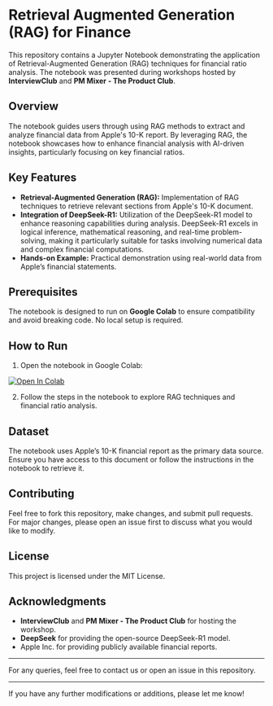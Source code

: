 # Retrieval Augmented Generation (RAG) for Finance

This repository contains a Jupyter Notebook demonstrating the application of Retrieval-Augmented Generation (RAG) techniques for financial ratio analysis. The notebook was presented during workshops hosted by **InterviewClub** and **PM Mixer - The Product Club**.

## Overview

The notebook guides users through using RAG methods to extract and analyze financial data from Apple's 10-K report. By leveraging RAG, the notebook showcases how to enhance financial analysis with AI-driven insights, particularly focusing on key financial ratios.

## Key Features

- **Retrieval-Augmented Generation (RAG):** Implementation of RAG techniques to retrieve relevant sections from Apple's 10-K document.
- **Integration of DeepSeek-R1:** Utilization of the DeepSeek-R1 model to enhance reasoning capabilities during analysis. DeepSeek-R1 excels in logical inference, mathematical reasoning, and real-time problem-solving, making it particularly suitable for tasks involving numerical data and complex financial computations.
- **Hands-on Example:** Practical demonstration using real-world data from Apple’s financial statements.

## Prerequisites

The notebook is designed to run on **Google Colab** to ensure compatibility and avoid breaking code. No local setup is required.

## How to Run

1. Open the notebook in Google Colab:

[![Open In Colab](https://colab.research.google.com/assets/colab-badge.svg)](https://colab.research.google.com/drive/1uJQ9eEIMQF3qAn1X2QSC9D9ey8kCrcxL?usp=drive_link)

2. Follow the steps in the notebook to explore RAG techniques and financial ratio analysis.

## Dataset

The notebook uses Apple’s 10-K financial report as the primary data source. Ensure you have access to this document or follow the instructions in the notebook to retrieve it.

## Contributing

Feel free to fork this repository, make changes, and submit pull requests. For major changes, please open an issue first to discuss what you would like to modify.

## License

This project is licensed under the MIT License.

## Acknowledgments

- **InterviewClub** and **PM Mixer - The Product Club** for hosting the workshop.
- **DeepSeek** for providing the open-source DeepSeek-R1 model.
- Apple Inc. for providing publicly available financial reports.

---

For any queries, feel free to contact us or open an issue in this repository.

---

If you have any further modifications or additions, please let me know! 
